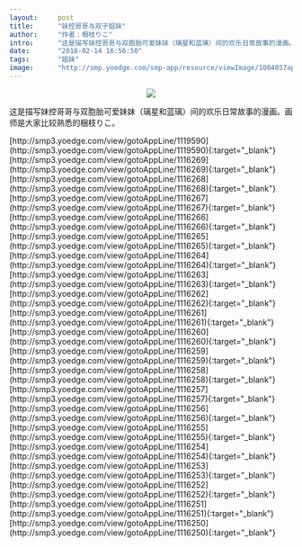 ```yaml
---
layout:     post
title:      "妹控哥哥与双子姐妹"
author:     "作者：梱枝りこ"
intro:      "这是描写妹控哥哥与双胞胎可爱妹妹（璃星和蓝璃）间的欢乐日常故事的漫画。画师是大家比较熟悉的梱枝りこ。"
date:       "2018-02-14 16:56:50"
tags:       "姐妹"
image:      "http://smp.yoedge.com/smp-app/resource/viewImage/1004057appline.png"
---
```

<div style="text-align: center">
<p><img src="http://smp.yoedge.com/smp-app/resource/viewImage/1004057appline.png"/></p>
</div>
<p class="post-meta">
<span>这是描写妹控哥哥与双胞胎可爱妹妹（璃星和蓝璃）间的欢乐日常故事的漫画。画师是大家比较熟悉的梱枝りこ。</span>
</p>
[http://smp3.yoedge.com/view/gotoAppLine/1119590](http://smp3.yoedge.com/view/gotoAppLine/1119590){:target="_blank"}
[http://smp3.yoedge.com/view/gotoAppLine/1116269](http://smp3.yoedge.com/view/gotoAppLine/1116269){:target="_blank"}
[http://smp3.yoedge.com/view/gotoAppLine/1116268](http://smp3.yoedge.com/view/gotoAppLine/1116268){:target="_blank"}
[http://smp3.yoedge.com/view/gotoAppLine/1116267](http://smp3.yoedge.com/view/gotoAppLine/1116267){:target="_blank"}
[http://smp3.yoedge.com/view/gotoAppLine/1116266](http://smp3.yoedge.com/view/gotoAppLine/1116266){:target="_blank"}
[http://smp3.yoedge.com/view/gotoAppLine/1116265](http://smp3.yoedge.com/view/gotoAppLine/1116265){:target="_blank"}
[http://smp3.yoedge.com/view/gotoAppLine/1116264](http://smp3.yoedge.com/view/gotoAppLine/1116264){:target="_blank"}
[http://smp3.yoedge.com/view/gotoAppLine/1116263](http://smp3.yoedge.com/view/gotoAppLine/1116263){:target="_blank"}
[http://smp3.yoedge.com/view/gotoAppLine/1116262](http://smp3.yoedge.com/view/gotoAppLine/1116262){:target="_blank"}
[http://smp3.yoedge.com/view/gotoAppLine/1116261](http://smp3.yoedge.com/view/gotoAppLine/1116261){:target="_blank"}
[http://smp3.yoedge.com/view/gotoAppLine/1116260](http://smp3.yoedge.com/view/gotoAppLine/1116260){:target="_blank"}
[http://smp3.yoedge.com/view/gotoAppLine/1116259](http://smp3.yoedge.com/view/gotoAppLine/1116259){:target="_blank"}
[http://smp3.yoedge.com/view/gotoAppLine/1116258](http://smp3.yoedge.com/view/gotoAppLine/1116258){:target="_blank"}
[http://smp3.yoedge.com/view/gotoAppLine/1116257](http://smp3.yoedge.com/view/gotoAppLine/1116257){:target="_blank"}
[http://smp3.yoedge.com/view/gotoAppLine/1116256](http://smp3.yoedge.com/view/gotoAppLine/1116256){:target="_blank"}
[http://smp3.yoedge.com/view/gotoAppLine/1116255](http://smp3.yoedge.com/view/gotoAppLine/1116255){:target="_blank"}
[http://smp3.yoedge.com/view/gotoAppLine/1116254](http://smp3.yoedge.com/view/gotoAppLine/1116254){:target="_blank"}
[http://smp3.yoedge.com/view/gotoAppLine/1116253](http://smp3.yoedge.com/view/gotoAppLine/1116253){:target="_blank"}
[http://smp3.yoedge.com/view/gotoAppLine/1116252](http://smp3.yoedge.com/view/gotoAppLine/1116252){:target="_blank"}
[http://smp3.yoedge.com/view/gotoAppLine/1116251](http://smp3.yoedge.com/view/gotoAppLine/1116251){:target="_blank"}
[http://smp3.yoedge.com/view/gotoAppLine/1116250](http://smp3.yoedge.com/view/gotoAppLine/1116250){:target="_blank"}


